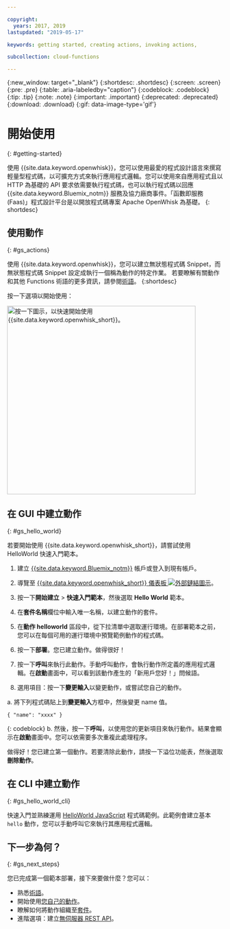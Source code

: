 ```yaml
---

copyright:
  years: 2017, 2019
lastupdated: "2019-05-17"

keywords: getting started, creating actions, invoking actions,

subcollection: cloud-functions

---
```


{:new_window: target="_blank"}
{:shortdesc: .shortdesc}
{:screen: .screen}
{:pre: .pre}
{:table: .aria-labeledby="caption"}
{:codeblock: .codeblock}
{:tip: .tip}
{:note: .note}
{:important: .important}
{:deprecated: .deprecated}
{:download: .download}
{:gif: data-image-type='gif'}

# 開始使用
{: #getting-started}

使用 {{site.data.keyword.openwhisk}}，您可以使用最愛的程式設計語言來撰寫輕量型程式碼，以可擴充方式來執行應用程式邏輯。您可以使用來自應用程式且以 HTTP 為基礎的 API 要求依需要執行程式碼，也可以執行程式碼以回應 {{site.data.keyword.Bluemix_notm}} 服務及協力廠商事件。「函數即服務 (Faas)」程式設計平台是以開放程式碼專案 Apache OpenWhisk 為基礎。
{: shortdesc}

## 使用動作
{: #gs_actions}

使用 {{site.data.keyword.openwhisk}}，您可以建立無狀態程式碼 Snippet，而無狀態程式碼 Snippet 設定成執行一個稱為動作的特定作業。
若要瞭解有關動作和其他 Functions 術語的更多資訊，請參閱[術語](/docs/openwhisk?topic=cloud-functions-about)。
{:shortdesc}

按一下選項以開始使用：

<img usemap="#home_map" border="0" class="image" id="image_ztx_crb_f1b" src="images/imagemap.png" width="440" alt="按一下圖示，以快速開始使用 {{site.data.keyword.openwhisk_short}}。" style="width:440px;" />
<map name="home_map" id="home_map">
<area href="#gs_hello_world" alt="建立動作" title="建立動作" shape="rect" coords="-7, -8, 108, 211" />
<area href="/docs/openwhisk?topic=cloud-functions-cli_install" alt="設定 {{site.data.keyword.openwhisk_short}} CLI 外掛程式" title="設定 {{site.data.keyword.openwhisk_short}} CLI 外掛程式" shape="rect" coords="155, -1, 289, 210" />
<area href="/docs/openwhisk?topic=cloud-functions-about" alt="查看平台架構" title="查看平台架構" shape="rect" coords="326, -10, 448, 218" />
</map>

## 在 GUI 中建立動作
{: #gs_hello_world}

若要開始使用 {{site.data.keyword.openwhisk_short}}，請嘗試使用 HelloWorld 快速入門範本。

1. 建立 [{{site.data.keyword.Bluemix_notm}}](https://cloud.ibm.com/registration) 帳戶或登入到現有帳戶。

2. 導覽至 [{{site.data.keyword.openwhisk_short}} 儀表板 ![外部鏈結圖示](../icons/launch-glyph.svg "外部鏈結圖示")](https://cloud.ibm.com/openwhisk)。

2. 按一下**開始建立** > **快速入門範本**，然後選取 **Hello World** 範本。

3. 在**套件名稱**欄位中輸入唯一名稱，以建立動作的套件。

4. 在**動作 helloworld** 區段中，從下拉清單中選取運行環境。在部署範本之前，您可以在每個可用的運行環境中預覽範例動作的程式碼。

5. 按一下**部署**。您已建立動作。做得很好！

6. 按一下**呼叫**來執行此動作。手動呼叫動作，會執行動作所定義的應用程式邏輯。在**啟動**畫面中，可以看到該動作產生的「新用戶您好！」問候語。

7. 選用項目：按一下**變更輸入**以變更動作，或嘗試您自己的動作。

  a. 將下列程式碼貼上到**變更輸入**方框中，然後變更 name 值。
  ```
  { "name": "xxxx" }
  ```
  {: codeblock}
  b. 然後，按一下**呼叫**，以使用您的更新項目來執行動作。結果會顯示在**啟動**畫面中。您可以依需要多次重複此處理程序。

做得好！您已建立第一個動作。若要清除此動作，請按一下溢位功能表，然後選取**刪除動作**。

## 在 CLI 中建立動作
{: #gs_hello_world_cli}

快速入門並熟練運用 [HelloWorld JavaScript](/docs/openwhisk?topic=cloud-functions-prep#prep-js) 程式碼範例。此範例會建立基本 `hello` 動作，您可以手動呼叫它來執行其應用程式邏輯。

## 下一步為何？
{: #gs_next_steps}

您已完成第一個範本部署，接下來要做什麼？您可以：

* 熟悉[術語](/docs/openwhisk?topic=cloud-functions-about#about_technology)。
* 開始使用[您自己的動作](/docs/openwhisk?topic=cloud-functions-actions)。
* 瞭解如何將動作組織至[套件](/docs/openwhisk?topic=cloud-functions-pkg_ov)。
* 進階選項：建立[無伺服器 REST API](/docs/openwhisk?topic=cloud-functions-apigateway)。
